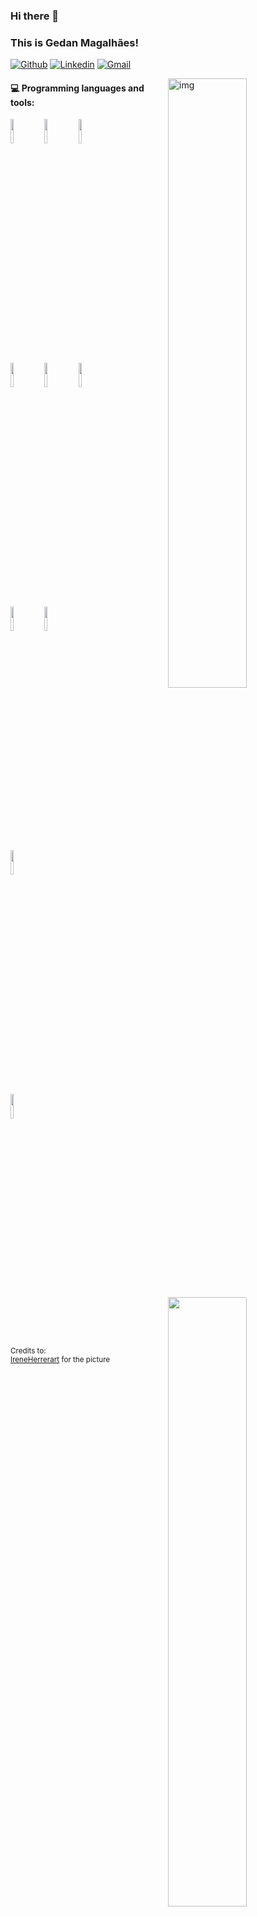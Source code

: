 ### Hi there 👋 
### This is Gedan Magalhães!

[![Github](https://img.shields.io/badge/-Github-000?style=flat&logo=Github&logoColor=white)](https://github.com/GedanMagal)
[![Linkedin](https://img.shields.io/badge/-LinkedIn-blue?style=flat&logo=Linkedin&logoColor=white)](https://www.linkedin.com/in/gedan-ycar-magalh%C3%A3es-468542145/)
[![Gmail](https://img.shields.io/badge/-Gmail-c14438?style=flat&logo=Gmail&logoColor=white)](mailto:gedanycar@gmail.com)

<img align="right" alt="img" src="https://cdnb.artstation.com/p/assets/images/images/003/965/097/large/shellz-art-tomwillfixit-25.jpg?1478990906" width="50%" height="auto" />

#### :computer: Programming languages and tools: 
<p>
	<img width="50%" align="right" src="https://github-readme-stats.vercel.app/api?username=gedanMagal&show_icons=true&hide_border=true" />

<code><img width="10%" src="https://www.vectorlogo.zone/logos/dotnet/dotnet-ar21.svg"></code>
<code><img width="10%" src="https://www.vectorlogo.zone/logos/angular/angular-ar21.svg"></code>
<code><img width="10%" src="https://www.vectorlogo.zone/logos/flutterio/flutterio-ar21.svg"></code>
<br/>
<code><img width="10%" src="https://www.vectorlogo.zone/logos/bitbucket/bitbucket-ar21.svg"></code>
<code><img width="10%" src="https://www.vectorlogo.zone/logos/github/github-ar21.svg"></code>
<code><img width="10%" src="https://www.vectorlogo.zone/logos/gitlab/gitlab-ar21.svg"></code>
<br/>
<code><img width="10%" src="https://www.vectorlogo.zone/logos/atlassian_jira/atlassian_jira-ar21.svg"></code>
<code><img width="10%" src="https://www.vectorlogo.zone/logos/microsoft_azure/microsoft_azure-ar21.svg"></code>
<br/>
<code><img width="10%" src="https://www.vectorlogo.zone/logos/visualstudio_code/visualstudio_code-ar21.svg"></code>
<br/>
<code><img width="10%" src="https://www.vectorlogo.zone/logos/datadoghq/datadoghq-ar21.svg"></code>
</p>

<sub>Credits to: <br/>[IreneHerrerart](https://www.artstation.com/ireneherrera) for the picture </sub>
